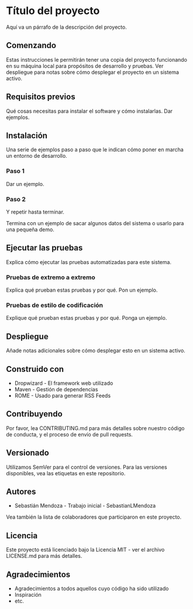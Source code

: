 # Título del proyecto
Aquí va un párrafo de la descripción del proyecto.

## Comenzando
Estas instrucciones le permitirán tener una copia del proyecto funcionando en su máquina local para propósitos de desarrollo y pruebas. Ver despliegue para notas sobre cómo desplegar el proyecto en un sistema activo.

## Requisitos previos
Qué cosas necesitas para instalar el software y cómo instalarlas.
Dar ejemplos.

## Instalación
Una serie de ejemplos paso a paso que le indican cómo poner en marcha un entorno de desarrollo.

### Paso 1
Dar un ejemplo.

### Paso 2
Y repetir hasta terminar.

Termina con un ejemplo de sacar algunos datos del sistema o usarlo para una pequeña demo.

## Ejecutar las pruebas
Explica cómo ejecutar las pruebas automatizadas para este sistema.

### Pruebas de extremo a extremo
Explica qué prueban estas pruebas y por qué.
Pon un ejemplo.

### Pruebas de estilo de codificación
Explique qué prueban estas pruebas y por qué.
Ponga un ejemplo.

## Despliegue
Añade notas adicionales sobre cómo desplegar esto en un sistema activo.

## Construido con
- Dropwizard - El framework web utilizado
- Maven - Gestión de dependencias
- ROME - Usado para generar RSS Feeds

## Contribuyendo
Por favor, lea CONTRIBUTING.md para más detalles sobre nuestro código de conducta, y el proceso de envío de pull requests.

## Versionado
Utilizamos SemVer para el control de versiones. Para las versiones disponibles, vea las etiquetas en este repositorio.

## Autores
- Sebastián Mendoza - Trabajo inicial - SebastianLMendoza

Vea también la lista de colaboradores que participaron en este proyecto.

## Licencia
Este proyecto está licenciado bajo la Licencia MIT - ver el archivo LICENSE.md para más detalles.

## Agradecimientos
- Agradecimientos a todos aquellos cuyo código ha sido utilizado
- Inspiración
- etc.